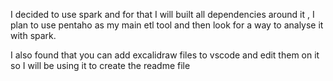 I decided to use spark and for that I will built all dependencies around it , I plan to use pentaho as my main etl tool and then look for a way to analyse it with spark.

I also found that you can add excalidraw files to vscode and edit them on it so I will be using it to create the readme file